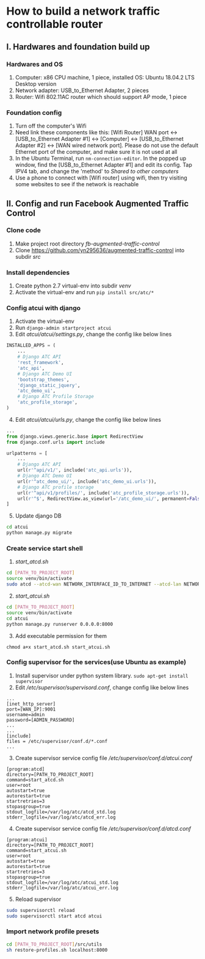 How to build a network traffic controllable router
==================

## I. Hardwares and foundation build up
### Hardwares and OS
1. Computer: x86 CPU machine, 1 piece, installed OS: Ubuntu 18.04.2 LTS Desktop version
2. Network adapter: USB_to_Ethernet Adapter, 2 pieces
3. Router: Wifi 802.11AC router which should support AP mode, 1 piece

### Foundation config
1. Turn off the computer's Wifi
2. Need link these components like this: [Wifi Router] WAN port <-> [USB_to_Ethernet Adapter #1] <-> [Computer] <-> [USB_to_Ethernet Adapter #2] <-> [WAN wired network port]. Please do not use the default Ethernet port of the computer, and make sure it is not used at all
3. In the Ubuntu Terminal, run `nm-connection-editor`. In the popped up window, find the [USB_to_Ethernet Adapter #1] and edit its config. Tap IPV4 tab, and change the 'method' to *Shared to other computers*
4. Use a phone to connect with [Wifi router] using wifi, then try visiting some websites to see if the network is reachable


## II. Config and run Facebook Augmented Traffic Control
### Clone code
1. Make project root directory *fb-augmented-traffic-control*
2. Clone https://github.com/yn295636/augmented-traffic-control into subdir *src*

### Install dependencies
1. Create python 2.7 virtual-env into subdir *venv*
2. Activate the virtual-env and run `pip install src/atc/*`

### Config atcui with django
1. Activate the virtual-env
2. Run `django-admin startproject atcui`
3. Edit *atcui/atcui/settings.py*, change the config like below lines
```python
INSTALLED_APPS = (
    ...
    # Django ATC API
    'rest_framework',
    'atc_api',
    # Django ATC Demo UI
    'bootstrap_themes',
    'django_static_jquery',
    'atc_demo_ui',
    # Django ATC Profile Storage
    'atc_profile_storage',
)

```
4. Edit *atcui/atcui/urls.py*, change the config like below lines
```python
...
from django.views.generic.base import RedirectView
from django.conf.urls import include

urlpatterns = [
    ...
    # Django ATC API
    url(r'^api/v1/', include('atc_api.urls')),
    # Django ATC Demo UI
    url(r'^atc_demo_ui/', include('atc_demo_ui.urls')),
    # Django ATC profile storage
    url(r'^api/v1/profiles/', include('atc_profile_storage.urls')),
    url(r'^$', RedirectView.as_view(url='/atc_demo_ui/', permanent=False)),
]
```
5. Update django DB
```bash
cd atcui
python manage.py migrate
```

### Create service start shell
1. *start_atcd.sh*
```bash
cd [PATH_TO_PROJECT_ROOT]
source venv/bin/activate
sudo atcd --atcd-wan NETWORK_INTERFACE_ID_TO_INTERNET --atcd-lan NETWORK_INTERFACE_ID_AS_LAN
```
2. *start_atcui.sh*
```bash
cd [PATH_TO_PROJECT_ROOT]
source venv/bin/activate
cd atcui
python manage.py runserver 0.0.0.0:8000
```
3. Add executable permission for them
```
chmod a+x start_atcd.sh start_atcui.sh
```

### Config supervisor for the services(use Ubuntu as example)
1. Install supervisor under python system library. `sudo apt-get install supervisor`
2. Edit */etc/supervisor/supervisord.conf*, change config like below lines
```
...
[inet_http_server]
port=[WAN_IP]:9001
username=admin
password=[ADMIN_PASSWORD]
...
...
[include]
files = /etc/supervisor/conf.d/*.conf
...
```
3. Create supervisor service config file */etc/supervisor/conf.d/atcui.conf*
```
[program:atcd]
directory=[PATH_TO_PROJECT_ROOT]
command=start_atcd.sh
user=root
autostart=true
autorestart=true
startretries=3
stopasgroup=true
stdout_logfile=/var/log/atc/atcd_std.log
stderr_logfile=/var/log/atc/atcd_err.log
```
4. Create supervisor service config file */etc/supervisor/conf.d/atcd.conf*
```
[program:atcui]
directory=[PATH_TO_PROJECT_ROOT]
command=start_atcui.sh
user=root
autostart=true
autorestart=true
startretries=3
stopasgroup=true
stdout_logfile=/var/log/atc/atcui_std.log
stderr_logfile=/var/log/atc/atcui_err.log
```
5. Reload supervisor
```bash
sudo supervisorctl reload
sudo supervisorctl start atcd atcui
```

### Import network profile presets
```bash
cd [PATH_TO_PROJECT_ROOT]/src/utils
sh restore-profiles.sh localhost:8000
```
